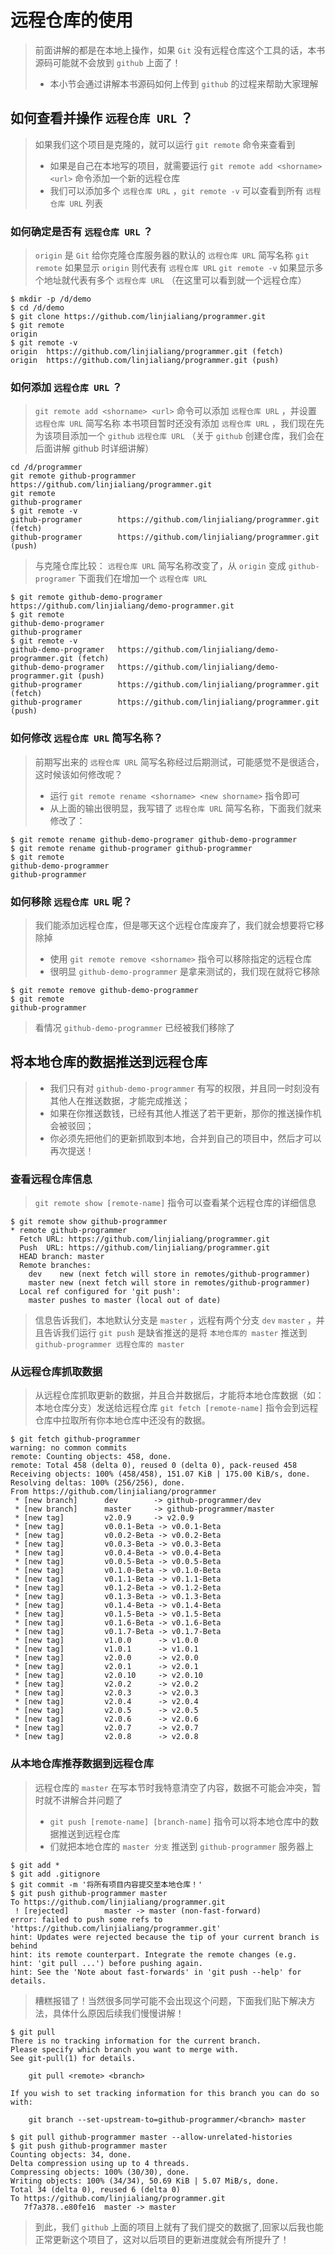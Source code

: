 # 远程仓库的使用

> 前面讲解的都是在本地上操作，如果 `Git` 没有远程仓库这个工具的话，本书源码可能就不会放到 `github` 上面了！
>
> -   本小节会通过讲解本书源码如何上传到 `github` 的过程来帮助大家理解

## 如何查看并操作 `远程仓库 URL` ？

> 如果我们这个项目是克隆的，就可以运行 `git remote` 命令来查看到
>
> -   如果是自己在本地写的项目，就需要运行 `git remote add <shorname> <url>` 命令添加一个新的远程仓库
> -   我们可以添加多个 `远程仓库 URL` ，`git remote -v` 可以查看到所有 `远程仓库 URL` 列表

### 如何确定是否有 `远程仓库 URL` ？

> `origin` 是 `Git` 给你克隆仓库服务器的默认的 `远程仓库 URL` 简写名称
> `git remote` 如果显示 `origin` 则代表有 `远程仓库 URL`
> `git remote -v` 如果显示多个地址就代表有多个 `远程仓库 URL` （在这里可以看到就一个远程仓库）

```shell
$ mkdir -p /d/demo
$ cd /d/demo
$ git clone https://github.com/linjialiang/programmer.git
$ git remote
origin
$ git remote -v
origin  https://github.com/linjialiang/programmer.git (fetch)
origin  https://github.com/linjialiang/programmer.git (push)
```

### 如何添加 `远程仓库 URL` ？

> `git remote add <shorname> <url>` 命令可以添加 `远程仓库 URL` ，并设置 `远程仓库 URL` 简写名称
> 本书项目暂时还没有添加 `远程仓库 URL` ，我们现在先为该项目添加一个 `github`  `远程仓库 URL` （关于 `github` 创建仓库，我们会在后面讲解 github 时详细讲解）

```shell
cd /d/programmer
git remote github-programmer https://github.com/linjialiang/programmer.git
git remote
github-programer
$ git remote -v
github-programer        https://github.com/linjialiang/programmer.git (fetch)
github-programer        https://github.com/linjialiang/programmer.git (push)
```

> 与克隆仓库比较： `远程仓库 URL` 简写名称改变了，从 `origin` 变成 `github-programer`
> 下面我们在增加一个 `远程仓库 URL`

```shell
$ git remote github-demo-programer https://github.com/linjialiang/demo-programmer.git
$ git remote
github-demo-programer
github-programer
$ git remote -v
github-demo-programer   https://github.com/linjialiang/demo-programmer.git (fetch)
github-demo-programer   https://github.com/linjialiang/demo-programmer.git (push)
github-programer        https://github.com/linjialiang/programmer.git (fetch)
github-programer        https://github.com/linjialiang/programmer.git (push)
```

### 如何修改 `远程仓库 URL` 简写名称？

> 前期写出来的 `远程仓库 URL` 简写名称经过后期测试，可能感觉不是很适合，这时候该如何修改呢？
>
> -   运行 `git remote rename <shorname> <new shorname>` 指令即可
> -   从上面的输出很明显，我写错了 `远程仓库 URL` 简写名称，下面我们就来修改了：

```shell
$ git remote rename github-demo-programer github-demo-programmer
$ git remote rename github-programer github-programmer
$ git remote
github-demo-programmer
github-programmer
```

### 如何移除 `远程仓库 URL` 呢？

> 我们能添加远程仓库，但是哪天这个远程仓库废弃了，我们就会想要将它移除掉
>
> -   使用 `git remote remove <shorname>` 指令可以移除指定的远程仓库
> -   很明显 `github-demo-programmer` 是拿来测试的，我们现在就将它移除

```shell
$ git remote remove github-demo-programmer
$ git remote
github-programmer
```

> 看情况 `github-demo-programmer` 已经被我们移除了

## 将本地仓库的数据推送到远程仓库

> -   我们只有对 `github-demo-programmer` 有写的权限，并且同一时刻没有其他人在推送数据，才能完成推送；
> -   如果在你推送数钱，已经有其他人推送了若干更新，那你的推送操作机会被驳回；
> -   你必须先把他们的更新抓取到本地，合并到自己的项目中，然后才可以再次提送！

### 查看远程仓库信息

> `git remote show [remote-name]` 指令可以查看某个远程仓库的详细信息

```shell
$ git remote show github-programmer
* remote github-programmer
  Fetch URL: https://github.com/linjialiang/programmer.git
  Push  URL: https://github.com/linjialiang/programmer.git
  HEAD branch: master
  Remote branches:
    dev    new (next fetch will store in remotes/github-programmer)
    master new (next fetch will store in remotes/github-programmer)
  Local ref configured for 'git push':
    master pushes to master (local out of date)
```

> 信息告诉我们，本地默认分支是 `master` ，远程有两个分支 `dev` `master` ，并且告诉我们运行 `git push` 是缺省推送的是将 `本地仓库的 master` 推送到 `github-programmer 远程仓库的 master`

### 从远程仓库抓取数据

> 从远程仓库抓取更新的数据，并且合并数据后，才能将本地仓库数据（如：本地仓库分支）发送给远程仓库
> `git fetch [remote-name]` 指令会到远程仓库中拉取所有你本地仓库中还没有的数据。

```shell
$ git fetch github-programmer
warning: no common commits
remote: Counting objects: 458, done.
remote: Total 458 (delta 0), reused 0 (delta 0), pack-reused 458
Receiving objects: 100% (458/458), 151.07 KiB | 175.00 KiB/s, done.
Resolving deltas: 100% (256/256), done.
From https://github.com/linjialiang/programmer
 * [new branch]      dev        -> github-programmer/dev
 * [new branch]      master     -> github-programmer/master
 * [new tag]         v2.0.9     -> v2.0.9
 * [new tag]         v0.0.1-Beta -> v0.0.1-Beta
 * [new tag]         v0.0.2-Beta -> v0.0.2-Beta
 * [new tag]         v0.0.3-Beta -> v0.0.3-Beta
 * [new tag]         v0.0.4-Beta -> v0.0.4-Beta
 * [new tag]         v0.0.5-Beta -> v0.0.5-Beta
 * [new tag]         v0.1.0-Beta -> v0.1.0-Beta
 * [new tag]         v0.1.1-Beta -> v0.1.1-Beta
 * [new tag]         v0.1.2-Beta -> v0.1.2-Beta
 * [new tag]         v0.1.3-Beta -> v0.1.3-Beta
 * [new tag]         v0.1.4-Beta -> v0.1.4-Beta
 * [new tag]         v0.1.5-Beta -> v0.1.5-Beta
 * [new tag]         v0.1.6-Beta -> v0.1.6-Beta
 * [new tag]         v0.1.7-Beta -> v0.1.7-Beta
 * [new tag]         v1.0.0      -> v1.0.0
 * [new tag]         v1.0.1      -> v1.0.1
 * [new tag]         v2.0.0      -> v2.0.0
 * [new tag]         v2.0.1      -> v2.0.1
 * [new tag]         v2.0.10     -> v2.0.10
 * [new tag]         v2.0.2      -> v2.0.2
 * [new tag]         v2.0.3      -> v2.0.3
 * [new tag]         v2.0.4      -> v2.0.4
 * [new tag]         v2.0.5      -> v2.0.5
 * [new tag]         v2.0.6      -> v2.0.6
 * [new tag]         v2.0.7      -> v2.0.7
 * [new tag]         v2.0.8      -> v2.0.8
```

### 从本地仓库推荐数据到远程仓库

> 远程仓库的 `master` 在写本节时我特意清空了内容，数据不可能会冲突，暂时就不讲解合并问题了
>
> -   `git push [remote-name] [branch-name]` 指令可以将本地仓库中的数据推送到远程仓库
> -   们就把本地仓库的 `master 分支` 推送到 `github-programmer` 服务器上

```shell
$ git add *
$ git add .gitignore
$ git commit -m '将所有项目内容提交至本地仓库！'
$ git push github-programmer master
To https://github.com/linjialiang/programmer.git
 ! [rejected]        master -> master (non-fast-forward)
error: failed to push some refs to 'https://github.com/linjialiang/programmer.git'
hint: Updates were rejected because the tip of your current branch is behind
hint: its remote counterpart. Integrate the remote changes (e.g.
hint: 'git pull ...') before pushing again.
hint: See the 'Note about fast-forwards' in 'git push --help' for details.
```

> 糟糕报错了！当然很多同学可能不会出现这个问题，下面我们贴下解决方法，具体什么原因后续我们慢慢讲解！

```shell
$ git pull
There is no tracking information for the current branch.
Please specify which branch you want to merge with.
See git-pull(1) for details.

    git pull <remote> <branch>

If you wish to set tracking information for this branch you can do so with:

    git branch --set-upstream-to=github-programmer/<branch> master
```

```shell
$ git pull github-programmer master --allow-unrelated-histories
$ git push github-programmer master
Counting objects: 34, done.
Delta compression using up to 4 threads.
Compressing objects: 100% (30/30), done.
Writing objects: 100% (34/34), 50.69 KiB | 5.07 MiB/s, done.
Total 34 (delta 0), reused 6 (delta 0)
To https://github.com/linjialiang/programmer.git
   7f7a378..e80fe16  master -> master
```

> 到此，我们 `github` 上面的项目上就有了我们提交的数据了,回家以后我也能正常更新这个项目了，这对以后项目的更新进度就会有所提升了！
